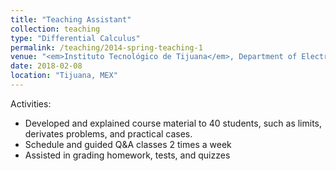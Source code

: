 ```yaml
---
title: "Teaching Assistant"
collection: teaching
type: "Differential Calculus"
permalink: /teaching/2014-spring-teaching-1
venue: "<em>Instituto Tecnológico de Tijuana</em>, Department of Electronical and Electrical Engineering"
date: 2018-02-08
location: "Tijuana, MEX"
---
```

Activities:
* Developed and explained course material to 40 students, such as limits, derivates problems, and practical cases.
* Schedule and guided Q&A classes 2 times a week
* Assisted in grading homework, tests, and quizzes

